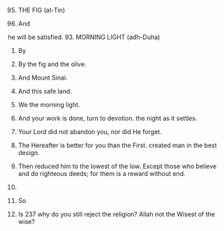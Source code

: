 95. THE FIG (at-Tin)

21. And

he will be satisfied.
93. MORNING LIGHT
(adh-Duha)
1. By

1. By
the fig and the olive.
2. And Mount Sinai.
3. And this safe land.
4. We
the morning light.
2. And
your work is done, turn to devotion.
the night as it settles.
3. Your Lord did not abandon you, nor did He
forget.
4. The Hereafter is better for you than the
First.
created man in the best design.
5. Then
reduced him to the lowest of the low.
Except those who believe and do righteous
deeds; for them is a reward without end.
6.
7. So
8. Is
237
why do you still reject the religion?
Allah not the Wisest of the wise?


